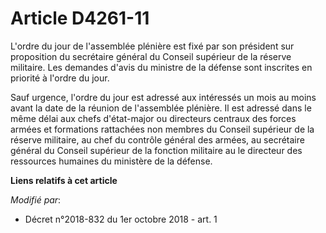 # Article D4261-11

L'ordre du jour de l'assemblée plénière est fixé par son président sur proposition du secrétaire général du Conseil supérieur
de la réserve militaire. Les demandes d'avis du ministre de la défense sont inscrites en priorité à l'ordre du jour.

Sauf urgence, l'ordre du jour est adressé aux intéressés un mois au moins avant la date de la réunion de l'assemblée
plénière. Il est adressé dans le même délai aux chefs d'état-major ou directeurs centraux des forces armées et formations
rattachées non membres du Conseil supérieur de la réserve militaire, au chef du contrôle général des armées, au secrétaire
général du Conseil supérieur de la fonction militaire au le directeur des ressources humaines du ministère de la défense.

**Liens relatifs à cet article**

_Modifié par_:

  - Décret n°2018-832 du 1er octobre 2018 - art. 1
